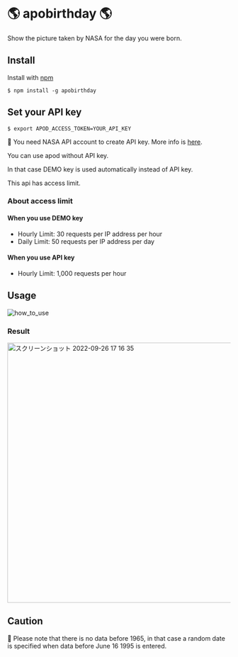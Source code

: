 # 🌎 apobirthday 🌎
Show the picture taken by NASA for the day you were born.

## Install
Install with [npm](https://www.npmjs.com/package/apobirthday)

```
$ npm install -g apobirthday
```

##  Set your API key

```
$ export APOD_ACCESS_TOKEN=YOUR_API_KEY
```

🔑 You need NASA API account to create API key. More info is [here](https://api.nasa.gov/).

You can use apod without API key.

In that case DEMO key is used automatically instead of API key.

This api has access limit.

### About access limit
#### When you use DEMO key
- Hourly Limit: 30 requests per IP address per hour
- Daily Limit: 50 requests per IP address per day

#### When you use API key
- Hourly Limit: 1,000 requests per hour

## Usage

![how_to_use](https://user-images.githubusercontent.com/81839214/192224899-c2ffdde5-8658-4fcb-b758-affe2edac455.gif)

### Result
<img width="587" alt="スクリーンショット 2022-09-26 17 16 35" src="https://user-images.githubusercontent.com/81839214/192227280-9c37d8aa-f4df-4bc0-90f1-7d78a4948bbd.png">

## Caution
🚨 Please note that there is no data before 1965,
in that case a random date is specified when data before June 16 1995 is entered.
